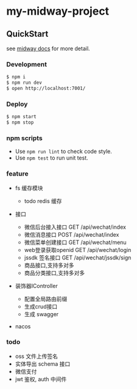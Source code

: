 # my-midway-project

## QuickStart

<!-- add docs here for user -->

see [midway docs][midway] for more detail.

### Development

```bash
$ npm i
$ npm run dev
$ open http://localhost:7001/
```

### Deploy

```bash
$ npm start
$ npm stop
```

### npm scripts

- Use `npm run lint` to check code style.
- Use `npm test` to run unit test.


[midway]: https://midwayjs.org

### feature
- fs 缓存模块
    - todo redis 缓存

- 接口
    - 微信后台接入接口 GET /api/wechat/index
    - 微信消息接口 POST /api/wechat/index
    - 微信菜单创建接口 GET /api/wechat/menu
    - web登录获取openid GET /api/wechat/login
    - jssdk 签名接口 GET /api/wechat/jssdk/sign
    - 商品接口,支持多对多
    - 商品分类接口,支持多对多
- 装饰器IController
    - 配置全局路由前缀
    - 生成crud接口
    - 生成 swagger
- nacos

### todo
- oss 文件上传签名
- 实体导出 schema 接口
- 微信支付
- jwt 鉴权, auth 中间件



